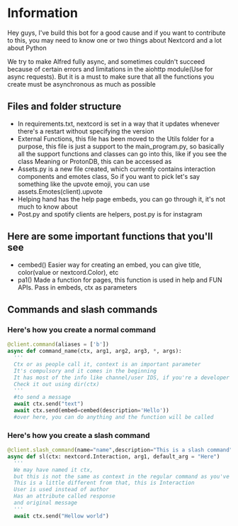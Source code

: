 # Information

Hey guys, I've build this bot for a good cause and if you want to contribute to this, you may need to know one or two things about Nextcord and a lot about Python

We try to make Alfred fully async, and sometimes couldn't succeed because of certain errors and limitations in the aiohttp module(Use for async requests). But it is a must to make sure that all the functions you create must be asynchronous as much as possible


## Files and folder structure

- In requirements.txt, nextcord is set in a way that it updates whenever there's a restart without specifying the version
- External Functions, this file has been moved to the Utils folder for a purpose, this file is just a support to the main_program.py, so basically all the support functions and classes can go into this, like if you see the class Meaning or ProtonDB, this can be accessed as
- Assets.py is a new file created, which currently contains interaction components and emotes class, So if you want to pick let's say something like the upvote emoji, you can use assets.Emotes(client).upvote
- Helping hand has the help page embeds, you can go through it, it's not much to know about
- Post.py and spotify clients are helpers, post.py is for instagram

## Here are some important functions that you'll see

- cembed()  Easier way for creating an embed, you can give title, color(value or nextcord.Color), etc
- pa1()     Made a function for pages, this function is used in help and FUN APIs. Pass in embeds, ctx as parameters

## Commands and slash commands

### Here's how you create a normal command
```py
@client.command(aliases = ['b'])
async def command_name(ctx, arg1, arg2, arg3, *, args):
  '''
  Ctx or as people call it, context is an important parameter
  It's compulsory and it comes in the beginning
  It has most of the info like channel/user IDS, if you're a developer of Alfred
  Check it out using dir(ctx)
  '''
  #to send a message
  await ctx.send("text")
  await ctx.send(embed=cembed(description='Hello'))
  #over here, you can do anything and the function will be called
```

### Here's how you create a slash command

```py
@client.slash_command(name="name",description="This is a slash command")
async def sl(ctx: nextcord.Interaction, arg1, default_arg = "Here")
  '''
  We may have named it ctx,
  but this is not the same as context in the regular command as you've seen above
  This is a little different from that, this is Interaction
  User is used instead of author
  Has an attribute called response
  and original message
  '''
  await ctx.send("Hellow world")
```
